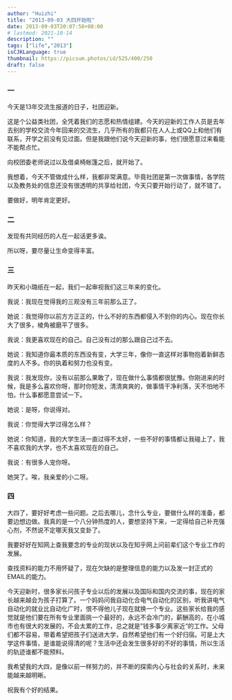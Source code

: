 ```yaml
---
author: "Huizhi"
title: "2013-09-03 大四开始啦"
date: 2013-09-03T20:07:58+08:00
# lastmod: 2021-10-14
description: ""
tags: ["life","2013"]
isCJKLanguage: true
thumbnail: https://picsum.photos/id/525/400/250
draft: false
---
```


### 一

今天是13年交流生报道的日子，社团迎新。

这是个公益类社团，全凭着我们的志愿和热情组建。今天的迎新的工作人员是去年去别的学校交流今年回来的交流生，几乎所有的我都只在人人上或QQ上和他们有联系，开学之前没有见过面。但是我跟他们说今天迎新的事，他们很愿意过来看能不能帮点忙。

向校团委老师说过以及借桌椅帐篷之后，就开始了。

我想着，今天不管做成什么样，我都非常满意。毕竟社团是第一次做事情，各学院以及教务处的信息还没有很透明的共享给社团，今天只要开始行动了，就不错了。

要做好，明年肯定更好。

### 二

发现有共同经历的人在一起话更多诶。

所以呀，要尽量让生命变得丰富。

### 三

昨天和小璐纸在一起，我们一起审视我们这三年来的变化。

我说：我现在觉得我的三观没有三年前那么正了。

她说：我觉得你以前方方正正的，什么不好的东西都侵入不到你的内心。现在你长大了很多，棱角被磨平了很多。

我说：我更喜欢现在的自己。自己没有过的那么跟自己过不去。

她说：我知道你最本质的东西没有变，大学三年，像你一直这样对事物抱着新鲜态度的人不多。你的执着和努力也没有变。

我说：我发现你，没有以前那么果敢了，现在做什么事情都很犹豫。你刚进来的时候，我是多么喜欢你呀，那时你短发，清清爽爽的，做事情干净利落，天不怕地不怕，什么事都愿意尝试一下。

她说：是呀，你说得对。

我说：你觉得大学过得怎么样？

她说：你知道，我的大学生活一直过得不太好，一些不好的事情都让我碰上了，我不喜欢我的大学，也不太喜欢现在的自己。

我说：有很多人宠你呀。

她哭了。唉，我亲爱的小二呀。

### 四

大四了，要好好考虑一些问题。之后去哪儿，念什么专业，要做什么样的准备，都要边想边做。我真的是一个八分钟热度的人，要想坚持下来，一定得给自己补充强心剂，不然说不定哪天我又变卦了。

我要好好在知网上查我要念的专业的现状以及在知乎网上问前辈们这个专业工作的发展。

查找资料的能力不用怀疑了，现在欠缺的是整理信息的能力以及发一封正式的EMAIL的能力。

今天迎新时，很多家长问孩子专业以后的发展以及国际和国内交流的事，现在的家长越来越会为孩子打算了。一个妈妈问我自动化合电气自动化的区别，听我讲电气自动化的就业比自动化广时，恨不得他儿子现在就换一个专业。这些家长给我的感觉就是他们要在所有专业里面挑一个最好的，永远不会冷门的，薪酬高的，在小城市也有很大的发展的，不会太累的工作，总之就是”钱多事少离家近“的工作。父母们都不容易，带着希望把孩子们送进大学，自然希望他们有一个好归宿。可是上大学这件事情，是谁能说得清的呢？生活中还会发生很多好的不好的事情，所以生活的轨迹谁都不能预料。

我希望我的大四，是像以前一样努力的，并不断的探索内心与社会的关系时，未来能越来越明晰。

祝我有个好的结果。